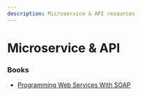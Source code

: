 ```yaml
---
description: Microservice & API resources
---
```


# Microservice & API

### Books

*  [Programming Web Services With SOAP](https://www.amazon.com/Programming-Services-SOAP-James-Snell/dp/0596000952)

